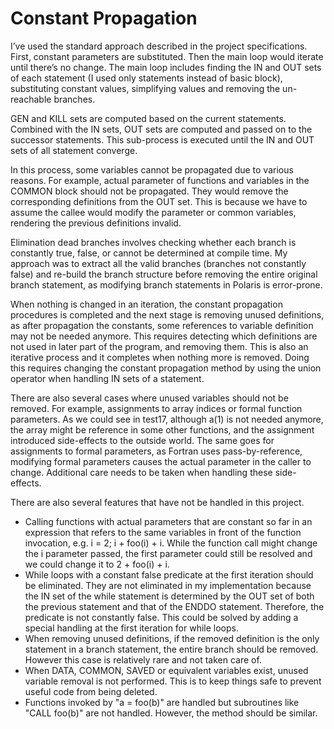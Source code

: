 Constant Propagation
====================

I’ve used the standard approach described in the project specifications. First, constant parameters are substituted. Then the main loop would iterate until there’s no change. The main loop includes finding the IN and OUT sets of each statement (I used only statements instead of basic block), substituting constant values, simplifying values and removing the un-reachable branches.

GEN and KILL sets are computed based on the current statements. Combined with the IN sets, OUT sets are computed and passed on to the successor statements. This sub-process is executed until the IN and OUT sets of all statement converge.

In this process, some variables cannot be propagated due to various reasons. For example, actual parameter of functions and variables in the COMMON block should not be propagated. They would remove the corresponding definitions from the OUT set. This is because we have to assume the callee would modify the parameter or common variables, rendering the previous definitions invalid.

Elimination dead branches involves checking whether each branch is constantly true, false, or cannot be determined at compile time. My approach was to extract all the valid branches (branches not constantly false) and re-build the branch structure before removing the entire original branch statement, as modifying branch statements in Polaris is error-prone.

When nothing is changed in an iteration, the constant propagation procedures is completed and the next stage is removing unused definitions, as after propagation the constants, some references to variable definition may not be needed anymore. This requires detecting which definitions are not used in later part of the program, and removing them. This is also an iterative process and it completes when nothing more is removed. Doing this requires changing the constant propagation method by using the union operator when handling IN sets of a statement.

There are also several cases where unused variables should not be removed. For example, assignments to array indices or formal function parameters. As we could see in test17, although a(1) is not needed anymore, the array might be reference in some other functions, and the assignment introduced side-effects to the outside world. The same goes for assignments to formal parameters, as Fortran uses pass-by-reference, modifying formal parameters causes the actual parameter in the caller to change. Additional care needs to be taken when handling these side-effects.

There are also several features that have not be handled in this project.

* Calling functions with actual parameters that are constant so far in an expression that refers to the same variables in front of the function invocation, e.g. i = 2; i + foo(i) + i. While the function call might change the i parameter passed, the first parameter could still be resolved and we could change it to 2 + foo(i) + i.
* While loops with a constant false predicate at the first iteration should be eliminated. They are not eliminated in my implementation because the IN set of the while statement is determined by the OUT set of both the previous statement and that of the ENDDO statement. Therefore, the predicate is not constantly false. This could be solved by adding a special handling at the first iteration for while loops.
* When removing unused definitions, if the removed definition is the only statement in a branch statement, the entire branch should be removed. However this case is relatively rare and not taken care of.
* When DATA, COMMON, SAVED or equivalent variables exist, unused variable removal is not performed. This is to keep things safe to prevent useful code from being deleted.
* Functions invoked by "a = foo(b)" are handled but subroutines like "CALL foo(b)" are not handled. However, the method should be similar.
